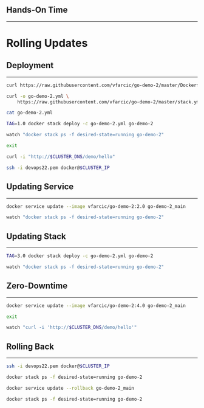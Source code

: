 ## Hands-On Time

---

# Rolling Updates


## Deployment

---

```bash
curl https://raw.githubusercontent.com/vfarcic/go-demo-2/master/Dockerfile

curl -o go-demo-2.yml \
    https://raw.githubusercontent.com/vfarcic/go-demo-2/master/stack.yml

cat go-demo-2.yml

TAG=1.0 docker stack deploy -c go-demo-2.yml go-demo-2

watch "docker stack ps -f desired-state=running go-demo-2"

exit

curl -i "http://$CLUSTER_DNS/demo/hello"

ssh -i devops22.pem docker@$CLUSTER_IP
```


## Updating Service

---

```bash
docker service update --image vfarcic/go-demo-2:2.0 go-demo-2_main

watch "docker stack ps -f desired-state=running go-demo-2"
```


## Updating Stack

---

```bash
TAG=3.0 docker stack deploy -c go-demo-2.yml go-demo-2

watch "docker stack ps -f desired-state=running go-demo-2"
```


## Zero-Downtime

---

```bash
docker service update --image vfarcic/go-demo-2:4.0 go-demo-2_main

exit

watch "curl -i 'http://$CLUSTER_DNS/demo/hello'"
```


## Rolling Back

---

```bash
ssh -i devops22.pem docker@$CLUSTER_IP

docker stack ps -f desired-state=running go-demo-2

docker service update --rollback go-demo-2_main

docker stack ps -f desired-state=running go-demo-2
```

